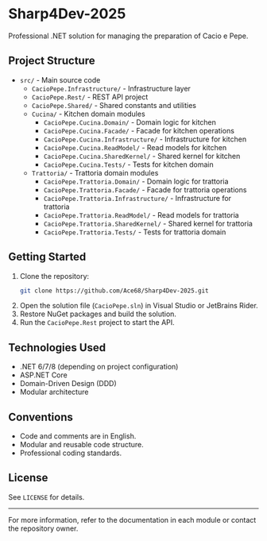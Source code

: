 # Sharp4Dev-2025

Professional .NET solution for managing the preparation of Cacio e Pepe.

## Project Structure

- `src/` - Main source code
  - `CacioPepe.Infrastructure/` - Infrastructure layer
  - `CacioPepe.Rest/` - REST API project
  - `CacioPepe.Shared/` - Shared constants and utilities
  - `Cucina/` - Kitchen domain modules
    - `CacioPepe.Cucina.Domain/` - Domain logic for kitchen
    - `CacioPepe.Cucina.Facade/` - Facade for kitchen operations
    - `CacioPepe.Cucina.Infrastructure/` - Infrastructure for kitchen
    - `CacioPepe.Cucina.ReadModel/` - Read models for kitchen
    - `CacioPepe.Cucina.SharedKernel/` - Shared kernel for kitchen
    - `CacioPepe.Cucina.Tests/` - Tests for kitchen domain
  - `Trattoria/` - Trattoria domain modules
    - `CacioPepe.Trattoria.Domain/` - Domain logic for trattoria
    - `CacioPepe.Trattoria.Facade/` - Facade for trattoria operations
    - `CacioPepe.Trattoria.Infrastructure/` - Infrastructure for trattoria
    - `CacioPepe.Trattoria.ReadModel/` - Read models for trattoria
    - `CacioPepe.Trattoria.SharedKernel/` - Shared kernel for trattoria
    - `CacioPepe.Trattoria.Tests/` - Tests for trattoria domain

## Getting Started

1. Clone the repository:
   ```sh
   git clone https://github.com/Ace68/Sharp4Dev-2025.git
   ```
2. Open the solution file (`CacioPepe.sln`) in Visual Studio or JetBrains Rider.
3. Restore NuGet packages and build the solution.
4. Run the `CacioPepe.Rest` project to start the API.

## Technologies Used

- .NET 6/7/8 (depending on project configuration)
- ASP.NET Core
- Domain-Driven Design (DDD)
- Modular architecture

## Conventions

- Code and comments are in English.
- Modular and reusable code structure.
- Professional coding standards.

## License

See `LICENSE` for details.

---

For more information, refer to the documentation in each module or contact the repository owner.